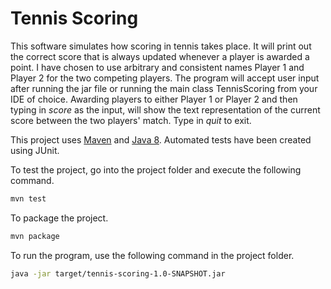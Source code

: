 # Tennis Scoring

This software simulates how scoring in tennis takes place. It will print out the correct score that is always updated whenever a player is awarded a point. I have chosen to use arbitrary and consistent names Player 1 and Player 2 for the two competing players. The program will accept user input after running the jar file or running the main class TennisScoring from your IDE of choice. Awarding players to either Player 1 or Player 2 and then typing in _score_ as the input, will show the text representation of the current score between the two players' match. Type in _quit_ to exit.

This project uses [Maven](https://maven.apache.org/guides/getting-started/maven-in-five-minutes.html) and [Java 8](http://www.oracle.com/technetwork/java/javase/downloads/jdk8-downloads-2133151.html). Automated tests have been created using JUnit.

To test the project, go into the project folder and execute the following command.
```sh
mvn test
```

To package the project.
```sh
mvn package
```

To run the program, use the following command in the project folder.
```sh
java -jar target/tennis-scoring-1.0-SNAPSHOT.jar
```
